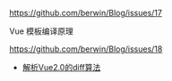 https://github.com/berwin/Blog/issues/17

Vue 模板编译原理

https://github.com/berwin/Blog/issues/18

- [解析Vue2.0的diff算法](https://github.com/aooy/blog/issues/2)